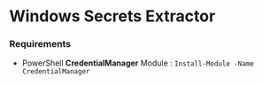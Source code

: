 # Windows Secrets Extractor


### Requirements
- PowerShell **CredentialManager** Module : ``Install-Module -Name CredentialManager``


